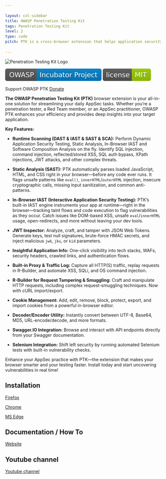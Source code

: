 ```yaml
---

layout: col-sidebar
title: OWASP Penetration Testing Kit
tags: Penetration Testing Kit
level: 2
type: code
pitch: PTK is a cross-browser extension that helps application security practitioners to get an insight into the app and do runtime scanning for SQL, XSS, OS Command injections, and more. 

---
```

![Penetration Testing Kit Logo](https://raw.githubusercontent.com/DenisPodgurskii/pentestkit/master/src/ptk/browser/assets/images/ptk_icon_small.png) 


![OWASP Incubator](https://raw.githubusercontent.com/OWASP/www-project-penetration-testing-kit/main/assets/images/OWASP_Incubator_Project.svg) [![License](https://raw.githubusercontent.com/OWASP/www-project-penetration-testing-kit/main/assets/images/License_MIT.svg)](https://opensource.org/licenses/MIT) 

Support OWASP PTK [Donate](https://www.paypal.com/donate/?hosted_button_id=RNE87MVGX576E)


**The OWASP Penetration Testing Kit (PTK)** browser extension is your all-in-one solution for streamlining your daily AppSec tasks. Whether you’re a penetration tester, a Red Team member, or an AppSec practitioner, OWASP PTK enhances your efficiency and provides deep insights into your target application.

**Key Features:**

* **Runtime Scanning (DAST & IAST & SAST & SCA):**
  Perform Dynamic Application Security Testing, Static Analysis, In-Browser IAST and Software Composition Analysis on the fly. Identify SQL injection, command injection, reflected/stored XSS, SQL auth bypass, XPath injections, JWT attacks, and other complex threats.

* **Static Analysis (SAST):**
  PTK automatically parses loaded JavaScript, HTML, and CSS right in your browser—before any code ever runs. It flags unsafe patterns like `eval()`, `innerHTML`/`outerHTML` injection, insecure cryptographic calls, missing input sanitization, and common anti-patterns. 

* **In-Browser IAST (Interactive Application Security Testing):**
  PTK’s built-in IAST engine instruments your app at runtime—right in the browser—tracking taint flows and code execution to flag vulnerabilities as they occur. Catch issues like DOM-based XSS, unsafe `eval`/`innerHTML` usage, open-redirects, and more without leaving your dev tools.

* **JWT Inspector:**
  Analyze, craft, and tamper with JSON Web Tokens. Generate keys, test null signatures, brute-force HMAC secrets, and inject malicious `jwk`, `jku`, or `kid` parameters.

* **Insightful Application Info:**
  One-click visibility into tech stacks, WAFs, security headers, crawled links, and authentication flows.

* **Built-in Proxy & Traffic Log:**
  Capture all HTTP(S) traffic, replay requests in R-Builder, and automate XSS, SQLi, and OS command injection.

* **R-Builder for Request Tampering & Smuggling:**
  Craft and manipulate HTTP requests, including complex request-smuggling techniques. Now with cURL import/export.

* **Cookie Management:**
  Add, edit, remove, block, protect, export, and import cookies from a powerful in-browser editor.

* **Decoder/Encoder Utility:**
  Instantly convert between UTF-8, Base64, MD5, URL-encode/decode, and more formats.

* **Swagger.IO Integration:**
  Browse and interact with API endpoints directly from your Swagger documentation.

* **Selenium Integration:**
  Shift left security by running automated Selenium tests with built-in vulnerability checks.

Enhance your AppSec practice with PTK—the extension that makes your browser smarter and your testing faster. Install today and start uncovering vulnerabilities in real time!


## Installation

[Firefox](https://addons.mozilla.org/en-US/firefox/addon/owasp-penetration-testing-kit/) 

[Chrome](https://chrome.google.com/webstore/detail/penetration-testing-kit/ojkchikaholjmcnefhjlbohackpeeknd) 

[MS Edge](https://microsoftedge.microsoft.com/addons/detail/penetration-testing-kit/knjnghhnhcpcglfdjppffbpfndeebkdm) 


## Documentation / How To

[Website](https://pentestkit.co.uk/) 


## Youtube channel

[Youtube channel](https://www.youtube.com/channel/UCbEcTounPkV1aitE1egXfqw) 


